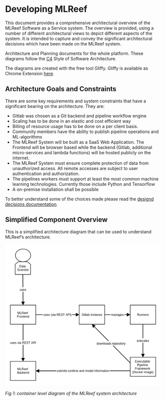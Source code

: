 Developing MLReef
====================
This document provides a comprehensive architectural overview of the MLReef Software as a Service system.
The overview is provided, using a number of different architectural views to depict
different aspects of the system. It is intended to capture and convey the significant
architectural decisions which have been made on the MLReef system.

Architecture and Planning documents for the whole platform.
These diagrams follow the [C4](https://c4model.com/) Style of Software Architecture.

The diagrams are created with the free tool Gliffy. Gliffy is available as Chrome Extension
[here](https://chrome.google.com/webstore/detail/gliffy-diagrams/bhmicilclplefnflapjmnngmkkkkpfad/related?hl=en).


Architecture Goals and Constraints
----------------------------------
There are some key requirements and system constraints that have a significant bearing on the architecture. They are:

- Gitlab was chosen as a Git backend and pipeline workflow engine
- Scaling has to be done in an elastic and cost efficient way 
- Billing of resource usage has to be done on a per client basis.
- Community members have the ability to publish pipeline operations and ML-algorithms
- The MLReef System will be built as a SaaS Web Application.
  The Frontend will be browser based while the backend (Gitlab, additional micro-services and lambda functions)
  will be hosted publicly on the internet.
- The MLReef System must ensure complete protection of data from unauthorized access.
  All remote accesses are subject to user authentication and authorization.
- The pipelines workers must support at least the most common machine learning technologies.
  Currently those include Python and Tensorflow
- A on-premise installation shall be possible

To better understand some of the choices made please read the  [designd decisions documentation](docs/development/design-decisions.md).


Simplified Component Overview
----------------------------------
This is a simplified architecture diagram that can be used to understand MLReef’s architecture.

![(container-diagram.json](container-diagram.png)

_Fig 1: container level diagram of the MLReef system architecture_

